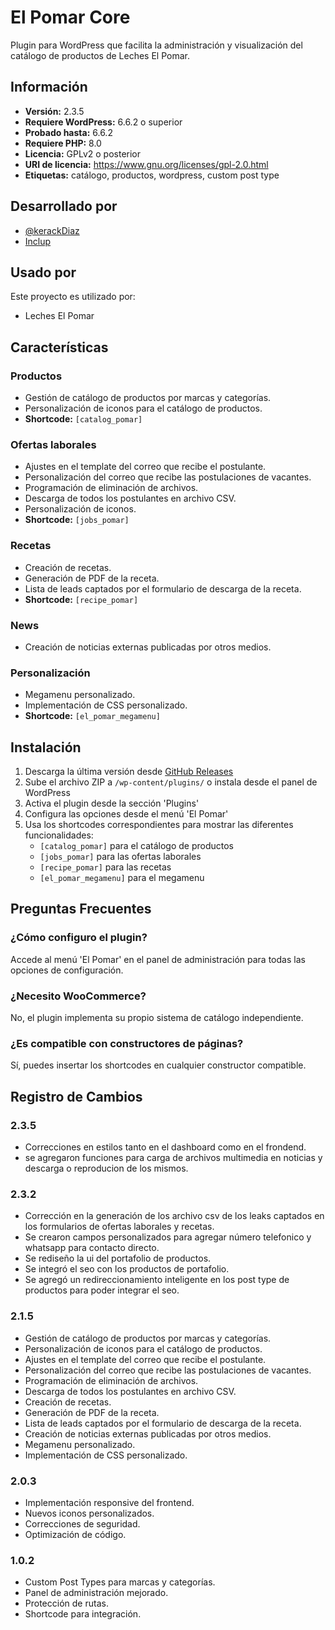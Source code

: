 # El Pomar Core

Plugin para WordPress que facilita la administración y visualización del catálogo de productos de Leches El Pomar.

## Información

- **Versión:** 2.3.5
- **Requiere WordPress:** 6.6.2 o superior
- **Probado hasta:** 6.6.2  
- **Requiere PHP:** 8.0
- **Licencia:** GPLv2 o posterior
- **URI de licencia:** https://www.gnu.org/licenses/gpl-2.0.html
- **Etiquetas:** catálogo, productos, wordpress, custom post type

## Desarrollado por

- [@kerackDiaz](https://www.github.com/kerackdiaz)
- [Inclup](https://inclup.com)

## Usado por

Este proyecto es utilizado por:

- Leches El Pomar

## Características

### Productos
- Gestión de catálogo de productos por marcas y categorías.
- Personalización de iconos para el catálogo de productos.
- **Shortcode:** `[catalog_pomar]`

### Ofertas laborales
- Ajustes en el template del correo que recibe el postulante.
- Personalización del correo que recibe las postulaciones de vacantes.
- Programación de eliminación de archivos.
- Descarga de todos los postulantes en archivo CSV.
- Personalización de iconos.
- **Shortcode:** `[jobs_pomar]`

### Recetas
- Creación de recetas.
- Generación de PDF de la receta.
- Lista de leads captados por el formulario de descarga de la receta.
- **Shortcode:** `[recipe_pomar]`

### News
- Creación de noticias externas publicadas por otros medios.

### Personalización
- Megamenu personalizado.
- Implementación de CSS personalizado.
- **Shortcode:** `[el_pomar_megamenu]`

## Instalación

1. Descarga la última versión desde [GitHub Releases](https://github.com/kerackdiaz/El_PomarCoreWP/releases)
2. Sube el archivo ZIP a `/wp-content/plugins/` o instala desde el panel de WordPress
3. Activa el plugin desde la sección 'Plugins'
4. Configura las opciones desde el menú 'El Pomar'
5. Usa los shortcodes correspondientes para mostrar las diferentes funcionalidades:
    - `[catalog_pomar]` para el catálogo de productos
    - `[jobs_pomar]` para las ofertas laborales
    - `[recipe_pomar]` para las recetas
    - `[el_pomar_megamenu]` para el megamenu

## Preguntas Frecuentes

### ¿Cómo configuro el plugin?
Accede al menú 'El Pomar' en el panel de administración para todas las opciones de configuración.

### ¿Necesito WooCommerce?
No, el plugin implementa su propio sistema de catálogo independiente.

### ¿Es compatible con constructores de páginas?
Sí, puedes insertar los shortcodes en cualquier constructor compatible.

## Registro de Cambios

### 2.3.5
- Correcciones en estilos tanto en el dashboard como en el frondend.
- se agregaron funciones para carga de archivos multimedia en noticias y descarga o reproducion de los mismos.

### 2.3.2
- Corrección en la generación de los archivo csv de los leaks captados en los formularios de ofertas laborales y recetas.
- Se crearon campos personalizados para agregar número telefonico y whatsapp para contacto directo.
- Se rediseño la ui del portafolio de productos.
- Se integró el seo con los productos de portafolio.
- Se agregó un redireccionamiento inteligente en los post type de productos para poder integrar el seo.

### 2.1.5
- Gestión de catálogo de productos por marcas y categorías.
- Personalización de iconos para el catálogo de productos.
- Ajustes en el template del correo que recibe el postulante.
- Personalización del correo que recibe las postulaciones de vacantes.
- Programación de eliminación de archivos.
- Descarga de todos los postulantes en archivo CSV.
- Creación de recetas.
- Generación de PDF de la receta.
- Lista de leads captados por el formulario de descarga de la receta.
- Creación de noticias externas publicadas por otros medios.
- Megamenu personalizado.
- Implementación de CSS personalizado.

### 2.0.3
- Implementación responsive del frontend.
- Nuevos iconos personalizados.
- Correcciones de seguridad.
- Optimización de código.

### 1.0.2 
- Custom Post Types para marcas y categorías.
- Panel de administración mejorado.
- Protección de rutas.
- Shortcode para integración.



